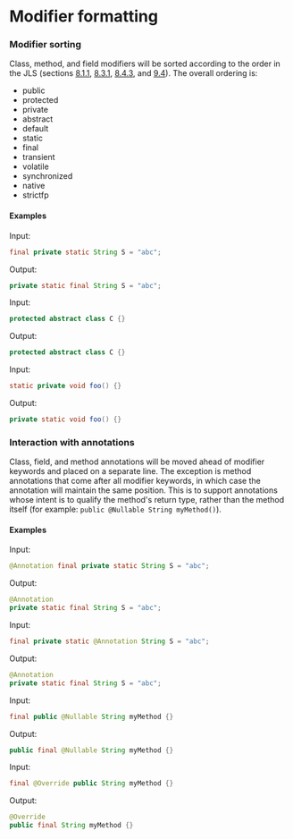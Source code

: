 # Modifier formatting

### Modifier sorting

Class, method, and field modifiers will be sorted according to the order in the
JLS (sections [8.1.1](https://docs.oracle.com/javase/specs/jls/se11/html/jls-8.html#jls-8.1.1),
[8.3.1](https://docs.oracle.com/javase/specs/jls/se11/html/jls-8.html#jls-8.3.1),
[8.4.3](https://docs.oracle.com/javase/specs/jls/se11/html/jls-8.html#jls-8.4.3),
and [9.4](https://docs.oracle.com/javase/specs/jls/se11/html/jls-9.html#jls-9.4)).
The overall ordering is:

- public
- protected
- private
- abstract
- default
- static
- final
- transient
- volatile
- synchronized
- native
- strictfp

#### Examples

Input:

```java
final private static String S = "abc";
```

Output:

```java
private static final String S = "abc";
```

Input:

```java
protected abstract class C {}
```

Output:

```java
protected abstract class C {}
```

Input:

```java
static private void foo() {}
```

Output:

```java
private static void foo() {}
```

### Interaction with annotations

Class, field, and method annotations will be moved ahead of modifier keywords
and placed on a separate line. The exception is method annotations that come
after all modifier keywords, in which case the annotation will maintain the
same position. This is to support annotations whose intent is to qualify the
method's return type, rather than the method itself (for example: `public @Nullable String myMethod()`).

#### Examples

Input:

```java
@Annotation final private static String S = "abc";
```

Output:

```java
@Annotation
private static final String S = "abc";
```

Input:

```java
final private static @Annotation String S = "abc";
```

Output:

```java
@Annotation
private static final String S = "abc";
```

Input:

```java
final public @Nullable String myMethod {}
```

Output:

```java
public final @Nullable String myMethod {}
```

Input:

```java
final @Override public String myMethod {}
```

Output:

```java
@Override
public final String myMethod {}
```
